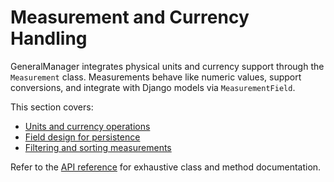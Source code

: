# Measurement and Currency Handling

GeneralManager integrates physical units and currency support through the `Measurement` class. Measurements behave like numeric values, support conversions, and integrate with Django models via `MeasurementField`.

This section covers:

- [Units and currency operations](units_currency.md)
- [Field design for persistence](field_design.md)
- [Filtering and sorting measurements](filtering_sorting.md)

Refer to the [API reference](../../api/measurement.md) for exhaustive class and method documentation.
